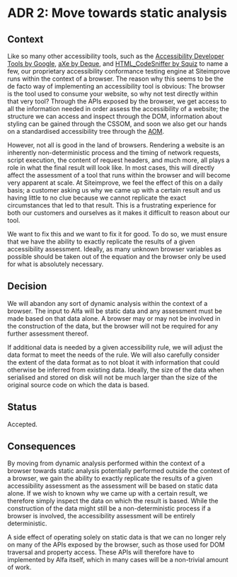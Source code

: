 # ADR 2: Move towards static analysis

## Context

Like so many other accessibility tools, such as the [Accessibility Developer Tools by Google](https://github.com/GoogleChrome/accessibility-developer-tools), [aXe by Deque](https://github.com/dequelabs/axe-core), and [HTML_CodeSniffer by Squiz](https://github.com/squizlabs/HTML_CodeSniffer) to name a few, our proprietary accessibility conformance testing engine at Siteimprove runs within the context of a browser. The reason why this seems to be the de facto way of implementing an accessibility tool is obvious: The browser is the tool used to consume your website, so why not test directly within that very tool? Through the APIs exposed by the browser, we get access to all the information needed in order assess the accessibility of a website; the structure we can access and inspect through the DOM, information about styling can be gained through the CSSOM, and soon we also get our hands on a standardised accessibility tree through the [AOM](https://wicg.github.io/aom/).

However, not all is good in the land of browsers. Rendering a website is an inherently non-deterministic process and the timing of network requests, script execution, the content of request headers, and much more, all plays a role in what the final result will look like. In most cases, this will directly affect the assessment of a tool that runs within the browser and will become very apparent at scale. At Siteimprove, we feel the effect of this on a daily basis; a customer asking us why we came up with a certain result and us having little to no clue because we cannot replicate the exact circumstances that led to that result. This is a frustrating experience for both our customers and ourselves as it makes it difficult to reason about our tool.

We want to fix this and we want to fix it for good. To do so, we must ensure that we have the ability to exactly replicate the results of a given accessibility assessment. Ideally, as many unknown browser variables as possible should be taken out of the equation and the browser only be used for what is absolutely necessary.

## Decision

We will abandon any sort of dynamic analysis within the context of a browser. The input to Alfa will be static data and any assessment must be made based on that data alone. A browser may or may not be involved in the construction of the data, but the browser will not be required for any further assessment thereof.

If additional data is needed by a given accessibility rule, we will adjust the data format to meet the needs of the rule. We will also carefully consider the extent of the data format as to not bloat it with information that could otherwise be inferred from existing data. Ideally, the size of the data when serialised and stored on disk will not be much larger than the size of the original source code on which the data is based.

## Status

Accepted.

## Consequences

By moving from dynamic analysis performed within the context of a browser towards static analysis potentially performed outside the context of a browser, we gain the ability to exactly replicate the results of a given accessibility assessment as the assessment will be based on static data alone. If we wish to known why we came up with a certain result, we therefore simply inspect the data on which the result is based. While the construction of the data might still be a non-deterministic process if a browser is involved, the accessibility assessment will be entirely deterministic.

A side effect of operating solely on static data is that we can no longer rely on many of the APIs exposed by the browser, such as those used for DOM traversal and property access. These APIs will therefore have to implemented by Alfa itself, which in many cases will be a non-trivial amount of work.
